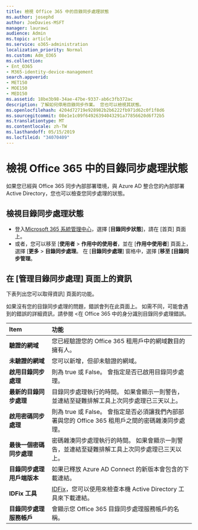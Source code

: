 ```yaml
---
title: 檢視 Office 365 中的目錄同步處理狀態
ms.author: josephd
author: JoeDavies-MSFT
manager: laurawi
audience: Admin
ms.topic: article
ms.service: o365-administration
localization_priority: Normal
ms.custom: Adm_O365
ms.collection:
- Ent_O365
- M365-identity-device-management
search.appverid:
- MET150
- MOE150
- MED150
ms.assetid: 18be3b98-34ae-47be-9337-ab6c3fb372ac
description: 了解如何停用目錄同步作業。 您也可以檢視其狀態。
ms.openlocfilehash: 4204d72719e928982b2b6222fb971d62c0f1f8d6
ms.sourcegitcommit: 08e1e1c09f64926394043291a77856620d6f72b5
ms.translationtype: MT
ms.contentlocale: zh-TW
ms.lasthandoff: 05/15/2019
ms.locfileid: "34070409"
---
```

# <a name="view-directory-synchronization-status-in-office-365"></a>檢視 Office 365 中的目錄同步處理狀態

如果您已經與 Office 365 同步內部部署環境，與 Azure AD 整合您的內部部署 Active Directory，您也可以檢查您同步處理的狀態。
  
## <a name="view-directory-synchronization-status"></a>檢視目錄同步處理狀態

- 登入[Microsoft 365 系統管理中心](https://admin.microsoft.com)，選擇 [**目錄同步狀態**]，請在 [首頁] 頁面上。
- 或者，您可以移至 [**使用者** \> **作用中的使用者**，並在 [**作用中使用者**] 頁面上，選擇 [**更多** \> **目錄同步處理**。 在 [**目錄同步處理**] 窗格中，選擇 [**移至 [目錄同步管理**。

## <a name="information-on-the-manage-directory-synchronization-page"></a>在 [管理目錄同步處理] 頁面上的資訊

下表列出您可以取得資訊] 頁面的功能。
  
如果沒有您的目錄同步處理的問題，錯誤會列在此頁面上。 如需不同，可能會遇到的錯誤的詳細資訊，請參閱 <<c0>在 Office 365 中的身分識別目錄同步處理錯誤。
  
|**Item**|**功能**|
|:-----|:-----|
|**驗證的網域** | 您已經驗證您的 Office 365 租用戶中的網域數目的擁有人。 |
|**未驗證的網域** | 您可以新增，但卻未驗證的網域。 |
|**啟用目錄同步處理** |則為 true 或 False。 會指定是否已啟用目錄同步處理。 |
|**最新的目錄同步處理** | 目錄同步處理執行的時間。 如果會顯示一則警告，並連結至疑難排解工具上次同步處理已三天以上。 |
|**啟用密碼同步處理** | 則為 true 或 False。 會指定是否必須讓我們內部部署與您的 Office 365 租用戶之間的密碼雜湊同步處理。 |
|**最後一個密碼同步處理** | 密碼雜湊同步處理執行的時間。 如果會顯示一則警告，並連結至疑難排解工具上次同步處理已三天以上。 |
|**目錄同步處理用戶端版本** | 如果已釋放 Azure AD Connect 的新版本會包含的下載連結。 |
|**IDFix 工具** | [IDFix](install-and-run-idfix.md)，您可以使用來檢查本機 Active Directory 工具來下載連結。 |
|**目錄同步處理服務帳戶** | 會顯示您 Office 365 目錄同步處理服務帳戶的名稱。 |
